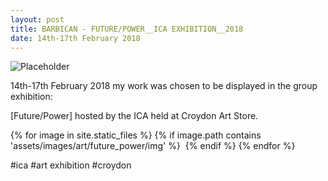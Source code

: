 ```yaml
---
layout: post
title: BARBICAN - FUTURE/POWER__ICA EXHIBITION__2018
date: 14th-17th February 2018
---
```



![Placeholder]({{site.url}}/assets/images/art/future_power/title.jpg "Large Example Image")


14th-17th February 2018 my work was chosen to be displayed in the group exhibition:

[Future/Power] hosted by the ICA held at Croydon Art Store.


{% for image in site.static_files %}
  {% if image.path contains 'assets/images/art/future_power/img' %}
  <img src="{{ image.path }}" alt="">
  {% endif %}
{% endfor %}

#ica #art exhibition #croydon